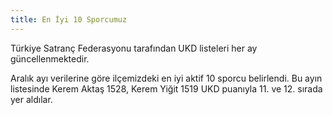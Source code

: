 ```yaml
---
title: En İyi 10 Sporcumuz
---
```


Türkiye Satranç Federasyonu tarafından UKD listeleri her ay güncellenmektedir.

Aralık ayı verilerine göre ilçemizdeki en iyi aktif 10 sporcu belirlendi. Bu ayın listesinde Kerem Aktaş 1528, Kerem Yiğit 1519 UKD puanıyla 11. ve 12. sırada yer aldılar.
